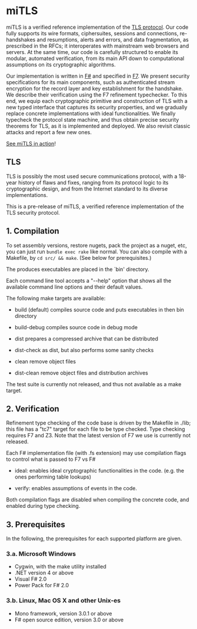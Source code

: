 # miTLS

miTLS is a verified reference implementation of the
[TLS protocol](http://tools.ietf.org/html/rfc5246). Our code fully
supports its wire formats, ciphersuites, sessions and connections, re-handshakes
and resumptions, alerts and errors, and data fragmentation, as prescribed in the
RFCs; it interoperates with mainstream web browsers and servers. At the same
time, our code is carefully structured to enable its modular, automated
verification, from its main API down to computational assumptions on its
cryptographic algorithms.

Our implementation is written in [F#](http://fsharp.org/) and specified in
[F7](http://research.microsoft.com/en-us/projects/f7/). We present security
specifications for its main components, such as authenticated stream encryption
for the record layer and key establishment for the handshake. We describe their
verification using the F7 refinement typechecker. To this end, we equip each
cryptographic primitive and construction of TLS with a new typed interface that
captures its security properties, and we gradually replace concrete
implementations with ideal functionalities. We finally typecheck the protocol
state machine, and thus obtain precise security theorems for TLS, as it is
implemented and deployed. We also revisit classic attacks and report a few new
ones.

[See miTLS in action](https://www.mitls.org/)!

## TLS

TLS is possibly the most used secure communications protocol, with a 18-year
history of flaws and fixes, ranging from its protocol logic to its cryptographic
design, and from the Internet standard to its diverse implementations.

This is a pre-release of miTLS, a verified reference implementation of
the TLS security protocol.

## 1. Compilation

To set assembly versions, restore nugets, pack the project as a nuget, etc, you
can just run `bundle exec rake` like normal. You can also compile with a
Makefile, by `cd src/ && make`. (See below for prerequisites.)

The produces executables are placed in the `bin' directory.

Each command line tool accepts a "--help" option that shows all the
available command line options and their default values.

The following make targets are available:

- build (default)
    compiles source code and puts executables in then bin directory

- build-debug
	compiles source code in debug mode

- dist
    prepares a compressed archive that can be distributed

- dist-check
    as dist, but also performs some sanity checks

- clean
    remove object files

- dist-clean
    remove object files and distribution archives

The test suite is currently not released, and thus not
available as a make target.

## 2. Verification

Refinement type checking of the code base is driven by the Makefile in
./lib; this file has a "tc7" target for each file to be type checked.
Type checking requires F7 and Z3. Note that the latest version of F7
we use is currently not released.

Each F# implementation file (with .fs extension) may use compilation
flags to control what is passed to F7 vs F#

- ideal: enables ideal cryptographic functionalities in the code.
  (e.g. the ones performing table lookups)

- verify: enables assumptions of events in the code.

Both compilation flags are disabled when compiling the concrete code,
and enabled during type checking.

## 3. Prerequisites

In the following, the prerequisites for each supported platform are
given. 

### 3.a. Microsoft Windows

- Cygwin, with the make utility installed
- .NET version 4 or above
- Visual F# 2.0
- Power Pack for F# 2.0

### 3.b. Linux, Mac OS X and other Unix-es

- Mono framework, version 3.0.1 or above
- F# open source edition, version 3.0 or above

